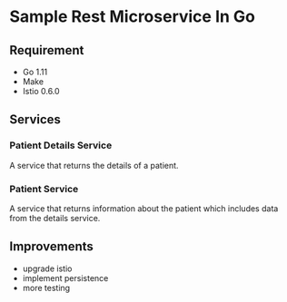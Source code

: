 # Sample Rest Microservice In Go

## Requirement 
* Go 1.11
* Make
* Istio 0.6.0

## Services 

### Patient Details Service

A service that returns the details of a patient. 

### Patient Service

A service that returns information about the patient which includes data from the details service. 

## Improvements

* upgrade istio 
* implement persistence 
* more testing

